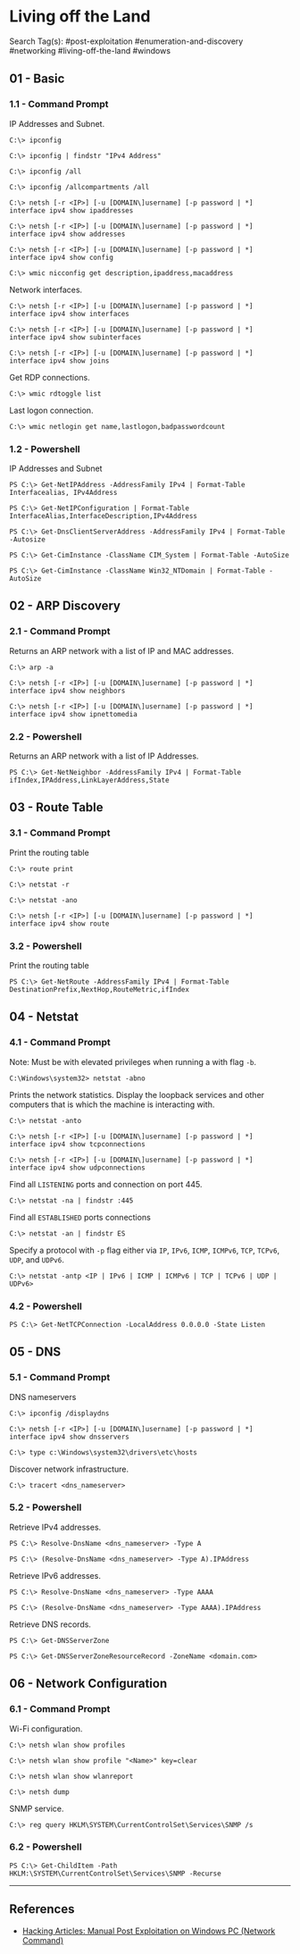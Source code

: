 # Living off the Land

Search Tag(s): #post-exploitation #enumeration-and-discovery #networking #living-off-the-land #windows

## 01 - Basic

### 1.1 - Command Prompt

IP Addresses and Subnet.

```
C:\> ipconfig

C:\> ipconfig | findstr "IPv4 Address"

C:\> ipconfig /all

C:\> ipconfig /allcompartments /all

C:\> netsh [-r <IP>] [-u [DOMAIN\]username] [-p password | *] interface ipv4 show ipaddresses

C:\> netsh [-r <IP>] [-u [DOMAIN\]username] [-p password | *] interface ipv4 show addresses

C:\> netsh [-r <IP>] [-u [DOMAIN\]username] [-p password | *] interface ipv4 show config

C:\> wmic nicconfig get description,ipaddress,macaddress
```

Network interfaces.

```
C:\> netsh [-r <IP>] [-u [DOMAIN\]username] [-p password | *] interface ipv4 show interfaces

C:\> netsh [-r <IP>] [-u [DOMAIN\]username] [-p password | *] interface ipv4 show subinterfaces

C:\> netsh [-r <IP>] [-u [DOMAIN\]username] [-p password | *] interface ipv4 show joins
```

Get RDP connections.

```
C:\> wmic rdtoggle list
```

Last logon connection.

```
C:\> wmic netlogin get name,lastlogon,badpasswordcount
```

### 1.2 - Powershell

IP Addresses and Subnet

```
PS C:\> Get-NetIPAddress -AddressFamily IPv4 | Format-Table Interfacealias, IPv4Address

PS C:\> Get-NetIPConfiguration | Format-Table InterfaceAlias,InterfaceDescription,IPv4Address

PS C:\> Get-DnsClientServerAddress -AddressFamily IPv4 | Format-Table -Autosize

PS C:\> Get-CimInstance -ClassName CIM_System | Format-Table -AutoSize

PS C:\> Get-CimInstance -ClassName Win32_NTDomain | Format-Table -AutoSize
```

## 02 - ARP Discovery

### 2.1 - Command Prompt

Returns an ARP network with a list of IP and MAC addresses.

```
C:\> arp -a

C:\> netsh [-r <IP>] [-u [DOMAIN\]username] [-p password | *] interface ipv4 show neighbors

C:\> netsh [-r <IP>] [-u [DOMAIN\]username] [-p password | *] interface ipv4 show ipnettomedia
```

### 2.2 - Powershell

Returns an ARP network with a list of IP Addresses.

```
PS C:\> Get-NetNeighbor -AddressFamily IPv4 | Format-Table ifIndex,IPAddress,LinkLayerAddress,State
```

## 03 - Route Table

### 3.1 - Command Prompt

Print the routing table

```
C:\> route print

C:\> netstat -r

C:\> netstat -ano

C:\> netsh [-r <IP>] [-u [DOMAIN\]username] [-p password | *] interface ipv4 show route
```

### 3.2 - Powershell

Print the routing table

```
PS C:\> Get-NetRoute -AddressFamily IPv4 | Format-Table DestinationPrefix,NextHop,RouteMetric,ifIndex
```

## 04 - Netstat

### 4.1 - Command Prompt

Note: Must be with elevated privileges when running a with flag `-b`.

```
C:\Windows\system32> netstat -abno
```

Prints the network statistics. Display the loopback services and other computers that is which the machine is interacting with.

```
C:\> netstat -anto

C:\> netsh [-r <IP>] [-u [DOMAIN\]username] [-p password | *] interface ipv4 show tcpconnections

C:\> netsh [-r <IP>] [-u [DOMAIN\]username] [-p password | *] interface ipv4 show udpconnections
```

Find all `LISTENING` ports and connection on port 445.

```
C:\> netstat -na | findstr :445
```

Find all `ESTABLISHED` ports connections

```
C:\> netstat -an | findstr ES
```

Specify a protocol with `-p` flag either via `IP`, `IPv6`, `ICMP`, `ICMPv6`, `TCP`, `TCPv6`, `UDP`, and `UDPv6`.

```
C:\> netstat -antp <IP | IPv6 | ICMP | ICMPv6 | TCP | TCPv6 | UDP | UDPv6>
```

### 4.2 - Powershell

```
PS C:\> Get-NetTCPConnection -LocalAddress 0.0.0.0 -State Listen
```

## 05 - DNS

### 5.1 - Command Prompt

DNS nameservers

```
C:\> ipconfig /displaydns

C:\> netsh [-r <IP>] [-u [DOMAIN\]username] [-p password | *] interface ipv4 show dnsservers

C:\> type c:\Windows\system32\drivers\etc\hosts
```

Discover network infrastructure.

```
C:\> tracert <dns_nameserver>
```

### 5.2 - Powershell

Retrieve IPv4 addresses.

```
PS C:\> Resolve-DnsName <dns_nameserver> -Type A

PS C:\> (Resolve-DnsName <dns_nameserver> -Type A).IPAddress
```

Retrieve IPv6 addresses.

```
PS C:\> Resolve-DnsName <dns_nameserver> -Type AAAA

PS C:\> (Resolve-DnsName <dns_nameserver> -Type AAAA).IPAddress
```

Retrieve DNS records.

```
PS C:\> Get-DNSServerZone

PS C:\> Get-DNSServerZoneResourceRecord -ZoneName <domain.com>
```

## 06 - Network Configuration

### 6.1 - Command Prompt

Wi-Fi configuration.

```
C:\> netsh wlan show profiles

C:\> netsh wlan show profile "<Name>" key=clear

C:\> netsh wlan show wlanreport

C:\> netsh dump
```

SNMP service.

```
C:\> reg query HKLM\SYSTEM\CurrentControlSet\Services\SNMP /s
```

### 6.2 - Powershell

```
PS C:\> Get-ChildItem -Path HKLM:\SYSTEM\CurrentControlSet\Services\SNMP -Recurse
```

---
## References

- [Hacking Articles: Manual Post Exploitation on Windows PC (Network Command)](https://www.hackingarticles.in/manual-post-exploitation-windows-pc-network-command/)